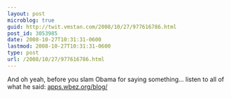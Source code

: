 ```yaml
---
layout: post
microblog: true
guid: http://twit.vmstan.com/2008/10/27/977616786.html
post_id: 3053985
date: 2008-10-27T10:31:31-0600
lastmod: 2008-10-27T10:31:31-0600
type: post
url: /2008/10/27/977616786.html
---
```

And oh yeah, before you slam Obama for saying something... listen to all of what he said: [apps.wbez.org/blog/](http://apps.wbez.org/blog/?p=639)
